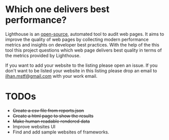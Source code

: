 # Which one delivers best performance?
Lighthouse is an [open-source](https://github.com/GoogleChrome/lighthouse), automated tool to audit web pages. It aims to improve the quality of web pages by collecting modern performance metrics and insights on developer best practices. With the help of the this tool this project questions which web page delivers best quality in terms of the metrics provided by Lighthouse.

If you want to add your website to the listing please open an issue. If you don't want to be listed your website in this listing please drop an email to ilhan.mstf@gmail.com with your work email.

# TODOs
- ~~Create a csv file from reports.json~~
- ~~Create a html page to show the results~~
- ~~Make human readable rendered data~~
- Improve websites UI
- Find and add sample websites of frameworks.
